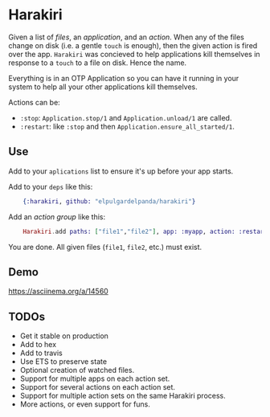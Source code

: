 # Harakiri

Given a list of _files_, an _application_, and an _action_. When any of the
files change on disk (i.e. a gentle `touch` is enough), then the given action
is fired over the app. `Harakiri` was concieved to help applications kill
themselves in response to a `touch` to a file on disk. Hence the name.

Everything is in an OTP Application so you can have it running in your
system to help all your other applications kill themselves.

Actions can be:

* `:stop`: `Application.stop/1` and `Application.unload/1` are called.
* `:restart`: like `:stop` and then `Application.ensure_all_started/1`.

## Use

Add to your `aplications` list to ensure it's up before your app starts.

Add to your `deps` like this:

```elixir
    {:harakiri, github: "elpulgardelpanda/harakiri"}
```

Add an _action group_ like this:

```elixir
    Harakiri.add paths: ["file1","file2"], app: :myapp, action: :restart
```

You are done. All given files (`file1`, `file2`, etc.) must exist.

## Demo

https://asciinema.org/a/14560

## TODOs

* Get it stable on production
* Add to hex
* Add to travis
* Use ETS to preserve state
* Optional creation of watched files.
* Support for multiple apps on each action set.
* Support for several actions on each action set.
* Support for multiple action sets on the same Harakiri process.
* More actions, or even support for funs.
